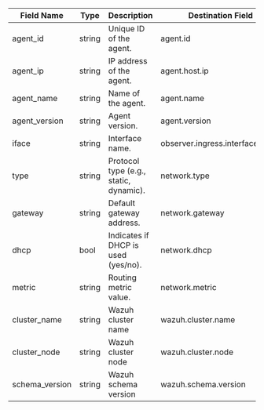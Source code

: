 | Field Name     | Type   | Description                               | Destination Field               | Custom |
|----------------|--------|-------------------------------------------|---------------------------------|--------|
| agent_id       | string | Unique ID of the agent.                   | agent.id                        | FALSE  |
| agent_ip       | string | IP address of the agent.                  | agent.host.ip                   | TRUE   |
| agent_name     | string | Name of the agent.                        | agent.name                      | FALSE  |
| agent_version  | string | Agent version.                            | agent.version                   | FALSE  |
| iface          | string | Interface name.                           | observer.ingress.interface.name | FALSE  |
| type           | string | Protocol type (e.g., static, dynamic).    | network.type                    | FALSE  |
| gateway        | string | Default gateway address.                  | network.gateway                 | TRUE   |
| dhcp           | bool   | Indicates if DHCP is used (yes/no).       | network.dhcp                    | TRUE   |
| metric         | string | Routing metric value.                     | network.metric                  | TRUE   |
| cluster_name   | string | Wazuh cluster name                        | wazuh.cluster.name              | TRUE   |
| cluster_node   | string | Wazuh cluster node                        | wazuh.cluster.node              | TRUE   |
| schema_version | string | Wazuh schema version                      | wazuh.schema.version            | TRUE   |
